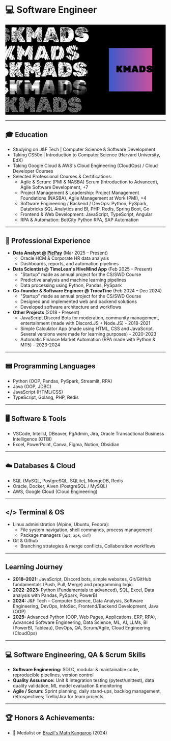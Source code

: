 # 💻 Software Engineer

![KMADS](/KMADS-v3.png) <!-- Banner -->

---

## 🎓 Education
- Studying on J&F Tech | Computer Science & Software Development
- Taking CS50x | Introduction to Computer Science (Harvard University, EdX)
- Taking Google Cloud & AWS's Cloud Engineering (CloudOps) / Cloud Developer Courses
- Selected Professional Courses & Certifications:
  - Agile & Scrum: (PMI & NASBA) Scrum (Introduction to Advanced), Agile Software Development, +7
  - Project Management & Leadership: Project Management Foundations (NASBA), Agile Management at Work (PMI), +4
  - Software Engineering / Backend / DevOps: Python, PySpark, Databricks SQL Analytics and BI, PHP, Redis, Spring Boot, Go
  - Frontend & Web Development: JavaScript, TypeScript, Angular
  - RPA & Automation: BotCity Python RPA, SAP Automation

---

## 💼 Professional Experience
- **Data Analyst @ [PicPay](https://picpay.com/)** (Mar 2025 – Present)
  - Oracle HCM & Corporate HR data analysis  
  - Dashboards, reports, and automation pipelines
- **Data Scientist @ TimeLean's HiveMind App** (Feb 2025 – Present)
  - "Startup" made as annual project for the CS/SWD Course
  - Predictive analysis and machine learning pipelines  
  - Data processing using Python, Pandas, PySpark
- **Co-founder & Software Engineer @ TrocaTine** (Feb 2024 – Dec 2024)
  - "Startup" made as annual project for the CS/SWD Course
  - Designed and implemented web and backend solutions  
  - Developed software architecture and workflows
- **Other Projects** (2018 - Present)
  - JavaScript Discord Bots for moderation, community management, entertainment (made with Discord.JS + Node.JS) - 2018-2021
  - Simple Calculator App (made using HTML, CSS and JavaScript. Several versions were made for learning purposes) - 2020-2023
  - Automatic Finance Market Automation (RPA made with Python & MT5) - 2023-2024

---

## 📟 Programming Languages
- Python (OOP, Pandas, PySpark, Streamlit, RPA)  
- Java (OOP, JDBC)  
- JavaScript (HTML/CSS)  
- TypeScript, Golang, PHP, Redis

---

## 🖥️ Software & Tools
- VSCode, IntelliJ, DBeaver, PgAdmin, Jira, Oracle Transactional Business Intelligence (OTBI)  
- Excel, PowerPoint, Canva, Figma, Notion, Obsidian

---

## ☁️ Databases & Cloud
- SQL (MySQL, PostgreSQL, SQLite), MongoDB, Redis
- Oracle, Docker, Aiven (PostgreSQL / MySQL)
- AWS, Google Cloud (Cloud Engineering)

---

## </> Terminal & OS
- Linux administration (Alpine, Ubuntu, Fedora):
    - File system navigation, shell commands, process management
    - Package managers (`apt`, `apk`, `dnf`)
- Git & Github
  - Branching strategies & merge conflicts, Collaboration workflows

---

## Learning Journey
- **2018–2021:** JavaScript, Discord bots, simple websites, Git/GitHub fundamentals (Push, Pull, Merge) and programming logic
- **2022–2023:** Python (Fundamentals to advanced), SQL, Excel, Data analysis with Pandas, PySpark, PowerBI  
- **2024:** J&F Tech – Computer Science, Data Analysis, Software Engineering, DevOps, InfoSec, Frontend/Backend Development, Java (OOP)
- **2025:** Advanced Python (OOP, Web Pages, Applications, ERP, RPA), Advanced Software Engineering, Data Science, ML, AI, LLMs, BI (PowerBI, Tableau), DevOps, QA, Scrum/Agile, Cloud Engineering (CloudOps)

---

## 💻 Software Engineering, QA & Scrum Skills
- **Software Engineering:** SDLC, modular & maintainable code, reproducible pipelines, version control  
- **Quality Assurance:** Unit & integration testing (pytest/unittest), data quality validation, ML model evaluation & monitoring  
- **Agile / Scrum:** Sprint planning, daily stand-ups, backlog management, retrospectives; Trello/Jira for team projects

---

## 🏆 Honors & Achievements:
  - 🥉 Medalist on [Brazil's Math Kangaroo](https://www.cangurudematematicabrasil.com.br/) (2024)
